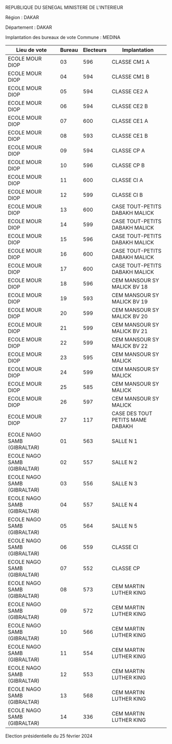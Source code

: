 REPUBLIQUE DU SENEGAL MINISTERE DE L'INTERIEUR

Région : DAKAR

Département : DAKAR

Implantation des bureaux de vote Commune : MEDINA

| Lieu de vote | Bureau | Electeurs | Implantation |
| - | - | - | - |
| ECOLE MOUR DIOP | 03 | 596 | CLASSE CM1 A |
| ECOLE MOUR DIOP | 04 | 594 | CLASSE CM1 B |
| ECOLE MOUR DIOP | 05 | 594 | CLASSE CE2 A |
| ECOLE MOUR DIOP | 06 | 594 | CLASSE CE2 B |
| ECOLE MOUR DIOP | 07 | 600 | CLASSE CE1 A |
| ECOLE MOUR DIOP | 08 | 593 | CLASSE CE1 B |
| ECOLE MOUR DIOP | 09 | 594 | CLASSE CP A |
| ECOLE MOUR DIOP | 10 | 596 | CLASSE CP B |
| ECOLE MOUR DIOP | 11 | 600 | CLASSE CI A |
| ECOLE MOUR DIOP | 12 | 599 | CLASSE CI B |
| ECOLE MOUR DIOP | 13 | 600 | CASE TOUT-PETITS DABAKH MALICK |
| ECOLE MOUR DIOP | 14 | 599 | CASE TOUT-PETITS DABAKH MALICK |
| ECOLE MOUR DIOP | 15 | 596 | CASE TOUT-PETITS DABAKH MALICK |
| ECOLE MOUR DIOP | 16 | 600 | CASE TOUT-PETITS DABAKH MALICK |
| ECOLE MOUR DIOP | 17 | 600 | CASE TOUT-PETITS DABAKH MALICK |
| ECOLE MOUR DIOP | 18 | 596 | CEM MANSOUR SY MALICK BV 18 |
| ECOLE MOUR DIOP | 19 | 593 | CEM MANSOUR SY MALICK BV 19 |
| ECOLE MOUR DIOP | 20 | 599 | CEM MANSOUR SY MALICK BV 20 |
| ECOLE MOUR DIOP | 21 | 599 | CEM MANSOUR SY MALICK BV 21 |
| ECOLE MOUR DIOP | 22 | 599 | CEM MANSOUR SY MALICK BV 22 |
| ECOLE MOUR DIOP | 23 | 595 | CEM MANSOUR SY MALICK |
| ECOLE MOUR DIOP | 24 | 599 | CEM MANSOUR SY MALICK |
| ECOLE MOUR DIOP | 25 | 585 | CEM MANSOUR SY MALICK |
| ECOLE MOUR DIOP | 26 | 597 | CEM MANSOUR SY MALICK |
| ECOLE MOUR DIOP | 27 | 117 | CASE DES TOUT PETITS MAME DABAKH |
| ECOLE NAGO SAMB (GIBRALTAR) | 01 | 563 | SALLE N 1 |
| ECOLE NAGO SAMB (GIBRALTAR) | 02 | 557 | SALLE N 2 |
| ECOLE NAGO SAMB (GIBRALTAR) | 03 | 556 | SALLE N 3 |
| ECOLE NAGO SAMB (GIBRALTAR) | 04 | 557 | SALLE N 4 |
| ECOLE NAGO SAMB (GIBRALTAR) | 05 | 564 | SALLE N 5 |
| ECOLE NAGO SAMB (GIBRALTAR) | 06 | 559 | CLASSE CI |
| ECOLE NAGO SAMB (GIBRALTAR) | 07 | 552 | CLASSE CP |
| ECOLE NAGO SAMB (GIBRALTAR) | 08 | 573 | CEM MARTIN LUTHER KING |
| ECOLE NAGO SAMB (GIBRALTAR) | 09 | 572 | CEM MARTIN LUTHER KING |
| ECOLE NAGO SAMB (GIBRALTAR) | 10 | 566 | CEM MARTIN LUTHER KING |
| ECOLE NAGO SAMB (GIBRALTAR) | 11 | 554 | CEM MARTIN LUTHER KING |
| ECOLE NAGO SAMB (GIBRALTAR) | 12 | 553 | CEM MARTIN LUTHER KING |
| ECOLE NAGO SAMB (GIBRALTAR) | 13 | 568 | CEM MARTIN LUTHER KING |
| ECOLE NAGO SAMB (GIBRALTAR) | 14 | 336 | CEM MARTIN LUTHER KING |

<!-- PageNumber="23/43" -->

Election présidentielle du 25 février 2024
